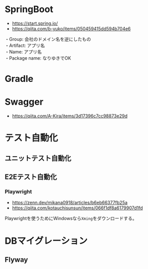 # SpringBoot
- https://start.spring.io/
- https://qiita.com/b-yuko/items/050459415dd594b704e6

・Group: 会社のドメイン名を逆にしたもの<br>
・Artifact: アプリ名<br>
・Name: アプリ名<br>
・Package name: なりゆきでOK<br>


# Gradle

# Swagger
- https://qiita.com/A-Kira/items/3d17396c7cc98873e29d

# テスト自動化
## ユニットテスト自動化

## E2Eテスト自動化
### Playwright
- https://zenn.dev/mikana0918/articles/b6eb66377fb25a
- https://qiita.com/kotauchisunsun/items/066f1df8a6179907d1fd

Playwrightを使うためにWindowsなら`Xming`をダウンロードする。


# DBマイグレーション
## Flyway

